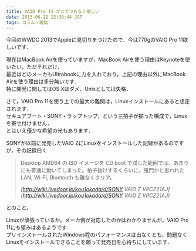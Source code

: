 ```yaml
---
title: VAIO Pro 11 がとてつもなく欲しい
date: 2013-06-12 22:38:44 JST
tags: コラム・雑談
---
```


今回のWWDC 2013でAppleに見切りをつけたので．今は770gのVAIO Pro 11欲しいです．

現在はMacBook Airを使っていますが，MacBook Airを使う理由はKeynoteを使いたい，ただそれだけ．<br />
最近はどのメーカもUltrabookに力を入れており，上記の理由以外にMacBook Airを使う理由は多分無いです．<br />
特に開発に関してはOS Xはダメ．Unixとしては失格．

さて，VAIO Pro 11を使う上での最大の難関は，Linuxインストールにあると想定されます．<br />
セキュアブート・SONY・ラップトップ，という三拍子が揃った構成で，Linuxを寄せ付けません．<br />
とはいえ僅かな希望の光もあります．

SONYが以前に発売したVAIO ZにLinuxをインストールした記録があるのですが，その記録曰く

> Desktop AMD64 の ISO イメージを CD boot で試した範囲では、あまりにも普通に動いてしまった。拍子抜けするくらいに。鬼門かと思われた LAN, Wi-Fi, Bluetooth も難なくクリア。
> 
> <cite>[http://wiki.livedoor.jp/kou1okada/d/SONY VAIO Z VPCZ21AJ](http://wiki.livedoor.jp/kou1okada/d/SONY VAIO Z VPCZ21AJ)</cite>

とのこと，

Linuxが頑張っているか，メーカ側が対応したのかはわかりませんが，VAIO Pro 11にも望みはあるようです．<br />
プリインストールされたWindows程のパフォーマンスは出なくとも，問題なくLinuxをインストールできることを願って発売日を心待ちにしています．

